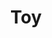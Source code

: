 ---
title: Toy
description:
category: NSFW
price: 
images: 
    - /assets/img/available/slave.jpg
---